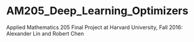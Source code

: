 # AM205_Deep_Learning_Optimizers
Applied Mathematics 205 Final Project at Harvard University, Fall 2016: Alexander Lin and Robert Chen
